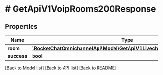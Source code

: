 # # GetApiV1VoipRooms200Response

## Properties

Name | Type | Description | Notes
------------ | ------------- | ------------- | -------------
**room** | [**\RocketChatOmnichannelApi\Model\GetApiV1LivechatRoom200ResponseRoom**](GetApiV1LivechatRoom200ResponseRoom.md) |  | [optional]
**success** | **bool** |  | [optional]

[[Back to Model list]](../../README.md#models) [[Back to API list]](../../README.md#endpoints) [[Back to README]](../../README.md)
